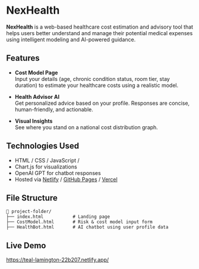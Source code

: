 # NexHealth

**NexHealth** is a web-based healthcare cost estimation and advisory tool that helps users better understand and manage their potential medical expenses using intelligent modeling and AI-powered guidance.

##  Features

-  **Cost Model Page**  
  Input your details (age, chronic condition status, room tier, stay duration) to estimate your healthcare costs using a realistic model.

-  **Health Advisor AI**  
  Get personalized advice based on your profile. Responses are concise, human-friendly, and actionable.

-  **Visual Insights**  
  See where you stand on a national cost distribution graph.

##  Technologies Used

- HTML / CSS / JavaScript / 
- Chart.js for visualizations  
- OpenAI GPT for chatbot responses  
- Hosted via [Netlify](https://www.netlify.com/) / [GitHub Pages](https://pages.github.com/) / [Vercel](https://vercel.com/)

##  File Structure

```
📁 project-folder/
├── index.html           # Landing page
├── CostModel.html       # Risk & cost model input form
├── HealthBot.html       # AI chatbot using user profile data
```

##  Live Demo
https://teal-lamington-22b207.netlify.app/
